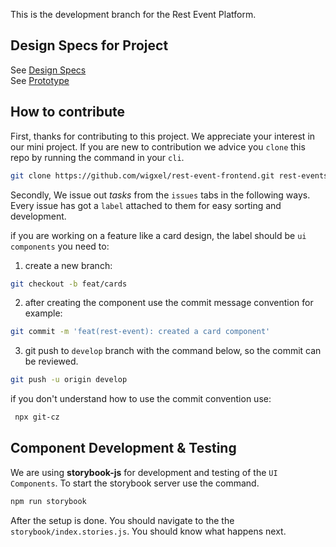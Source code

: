 This is the development branch for the Rest Event Platform.

## Design Specs for Project

See [Design Specs](https://xd.adobe.com/spec/aa269db1-f4a5-41e5-4872-a1d41ea658ce-dc17 "Adobe XD Link")  
See [Prototype](https://xd.adobe.com/view/e48145aa-9c4e-43a6-50c8-9d475979da62-92b0/)

## How to contribute

First, thanks for contributing to this project. We appreciate your interest in our mini project.
If you are new to contribution we advice you `clone` this repo by running the command in your `cli`.

```bash
git clone https://github.com/wigxel/rest-event-frontend.git rest-events-frontend
```

Secondly, We issue out _tasks_ from the `issues` tabs in the following ways. Every issue has got a `label` attached to them for easy sorting and development.

if you are working on a feature like a card design, the label should be `ui components` you need to:

1. create a new branch:

```bash
git checkout -b feat/cards
```

2. after creating the component use the commit message convention for example:

```bash
git commit -m 'feat(rest-event): created a card component'
```

3. git push to `develop` branch with the command below, so the commit can be reviewed.

```bash
git push -u origin develop
```

if you don't understand how to use the commit convention use:

```bash
 npx git-cz
```

## Component Development & Testing

We are using **storybook-js** for development and testing of the `UI Components`. To start the storybook server use the command.

```bash
npm run storybook
```

After the setup is done. You should navigate to the the `storybook/index.stories.js`. You should know what happens next.
